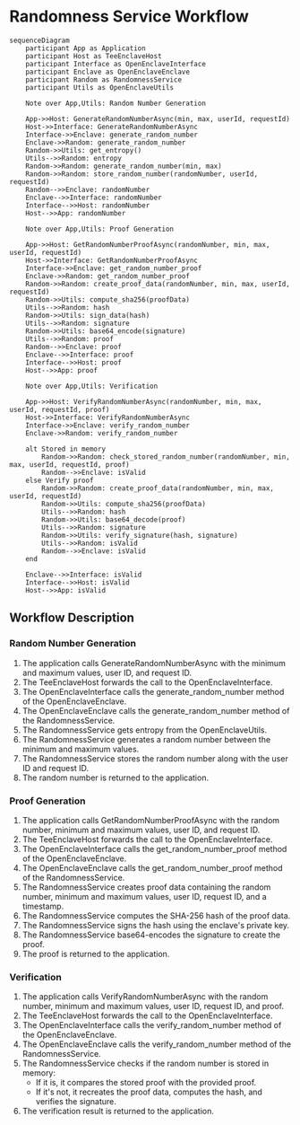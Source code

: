 # Randomness Service Workflow

```mermaid
sequenceDiagram
    participant App as Application
    participant Host as TeeEnclaveHost
    participant Interface as OpenEnclaveInterface
    participant Enclave as OpenEnclaveEnclave
    participant Random as RandomnessService
    participant Utils as OpenEnclaveUtils
    
    Note over App,Utils: Random Number Generation
    
    App->>Host: GenerateRandomNumberAsync(min, max, userId, requestId)
    Host->>Interface: GenerateRandomNumberAsync
    Interface->>Enclave: generate_random_number
    Enclave->>Random: generate_random_number
    Random->>Utils: get_entropy()
    Utils-->>Random: entropy
    Random->>Random: generate_random_number(min, max)
    Random->>Random: store_random_number(randomNumber, userId, requestId)
    Random-->>Enclave: randomNumber
    Enclave-->>Interface: randomNumber
    Interface-->>Host: randomNumber
    Host-->>App: randomNumber
    
    Note over App,Utils: Proof Generation
    
    App->>Host: GetRandomNumberProofAsync(randomNumber, min, max, userId, requestId)
    Host->>Interface: GetRandomNumberProofAsync
    Interface->>Enclave: get_random_number_proof
    Enclave->>Random: get_random_number_proof
    Random->>Random: create_proof_data(randomNumber, min, max, userId, requestId)
    Random->>Utils: compute_sha256(proofData)
    Utils-->>Random: hash
    Random->>Utils: sign_data(hash)
    Utils-->>Random: signature
    Random->>Utils: base64_encode(signature)
    Utils-->>Random: proof
    Random-->>Enclave: proof
    Enclave-->>Interface: proof
    Interface-->>Host: proof
    Host-->>App: proof
    
    Note over App,Utils: Verification
    
    App->>Host: VerifyRandomNumberAsync(randomNumber, min, max, userId, requestId, proof)
    Host->>Interface: VerifyRandomNumberAsync
    Interface->>Enclave: verify_random_number
    Enclave->>Random: verify_random_number
    
    alt Stored in memory
        Random->>Random: check_stored_random_number(randomNumber, min, max, userId, requestId, proof)
        Random-->>Enclave: isValid
    else Verify proof
        Random->>Random: create_proof_data(randomNumber, min, max, userId, requestId)
        Random->>Utils: compute_sha256(proofData)
        Utils-->>Random: hash
        Random->>Utils: base64_decode(proof)
        Utils-->>Random: signature
        Random->>Utils: verify_signature(hash, signature)
        Utils-->>Random: isValid
        Random-->>Enclave: isValid
    end
    
    Enclave-->>Interface: isValid
    Interface-->>Host: isValid
    Host-->>App: isValid
```

## Workflow Description

### Random Number Generation

1. The application calls GenerateRandomNumberAsync with the minimum and maximum values, user ID, and request ID.
2. The TeeEnclaveHost forwards the call to the OpenEnclaveInterface.
3. The OpenEnclaveInterface calls the generate_random_number method of the OpenEnclaveEnclave.
4. The OpenEnclaveEnclave calls the generate_random_number method of the RandomnessService.
5. The RandomnessService gets entropy from the OpenEnclaveUtils.
6. The RandomnessService generates a random number between the minimum and maximum values.
7. The RandomnessService stores the random number along with the user ID and request ID.
8. The random number is returned to the application.

### Proof Generation

1. The application calls GetRandomNumberProofAsync with the random number, minimum and maximum values, user ID, and request ID.
2. The TeeEnclaveHost forwards the call to the OpenEnclaveInterface.
3. The OpenEnclaveInterface calls the get_random_number_proof method of the OpenEnclaveEnclave.
4. The OpenEnclaveEnclave calls the get_random_number_proof method of the RandomnessService.
5. The RandomnessService creates proof data containing the random number, minimum and maximum values, user ID, request ID, and a timestamp.
6. The RandomnessService computes the SHA-256 hash of the proof data.
7. The RandomnessService signs the hash using the enclave's private key.
8. The RandomnessService base64-encodes the signature to create the proof.
9. The proof is returned to the application.

### Verification

1. The application calls VerifyRandomNumberAsync with the random number, minimum and maximum values, user ID, request ID, and proof.
2. The TeeEnclaveHost forwards the call to the OpenEnclaveInterface.
3. The OpenEnclaveInterface calls the verify_random_number method of the OpenEnclaveEnclave.
4. The OpenEnclaveEnclave calls the verify_random_number method of the RandomnessService.
5. The RandomnessService checks if the random number is stored in memory:
   - If it is, it compares the stored proof with the provided proof.
   - If it's not, it recreates the proof data, computes the hash, and verifies the signature.
6. The verification result is returned to the application.

